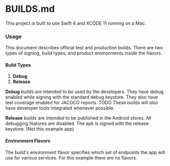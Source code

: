 # BUILDS.md

This project is built to use Swift 4 and XCODE 11 running on a Mac.

### Usage

This document describes official test and production builds.
There are two types of signing, build types, and product environments inside the flavors.

#### Build Types

1. **Debug**
3. **Release**

**Debug** builds are intended to be used by the developers.
They have debug enabled while signing with the standard debug keystore.
They also have test coverage enabled for JACOCO reports. TODO
These builds will also have developer tools integrated whenever possible.

**Release** builds are intended to be published in the Android stores.
All debugging features are disabled.
The apk is signed with the release keystore. (Not this example app)

#### Environment Flavors

The build's environment flavor specifies which set of endpoints the app will use for various services. For this
example there are no flavors.
